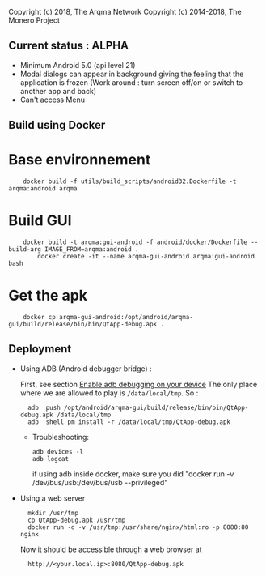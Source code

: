 Copyright (c) 2018, The Arqma Network
Copyright (c) 2014-2018, The Monero Project


## Current status : ALPHA

 - Minimum Android 5.0 (api level 21)
 - Modal dialogs can appear in background giving the feeling that the application is frozen (Work around : turn screen off/on or switch to another app and back)
 - Can't access Menu

## Build using Docker

# Base environnement

        docker build -f utils/build_scripts/android32.Dockerfile -t arqma:android arqma

# Build GUI

        docker build -t arqma:gui-android -f android/docker/Dockerfile --build-arg IMAGE_FROM=arqma:android .
	        docker create -it --name arqma-gui-android arqma:gui-android bash
	

# Get the apk

        docker cp arqma-gui-android:/opt/android/arqma-gui/build/release/bin/bin/QtApp-debug.apk .

## Deployment

- Using ADB (Android debugger bridge) :

  First, see section [Enable adb debugging on your device](https://developer.android.com/studio/command-line/adb.html#Enabling)
  The only place where we are allowed to play is `/data/local/tmp`. So :

        adb  push /opt/android/arqma-gui/build/release/bin/bin/QtApp-debug.apk /data/local/tmp
        adb  shell pm install -r /data/local/tmp/QtApp-debug.apk
   
  - Troubleshooting:

        adb devices -l
        adb logcat

    if using adb inside docker, make sure you did "docker run -v /dev/bus/usb:/dev/bus/usb --privileged"

- Using a web server

        mkdir /usr/tmp
        cp QtApp-debug.apk /usr/tmp
        docker run -d -v /usr/tmp:/usr/share/nginx/html:ro -p 8080:80 nginx

  Now it should be accessible through a web browser at

        http://<your.local.ip>:8080/QtApp-debug.apk
